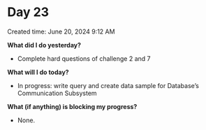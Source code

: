 # Day 23

Created time: June 20, 2024 9:12 AM

**What did I do yesterday?**

- Complete hard questions of challenge 2 and 7

**What will I do today?**

- In progress: write query and create data sample for Database’s Communication Subsystem

**What (if anything) is blocking my progress?**

- None.
